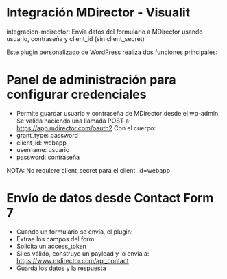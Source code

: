 

# Integración MDirector - Visualit

integracion-mdirector: Envía datos del formulario a MDirector usando usuario, contraseña y client_id (sin client_secret)

Este plugin personalizado de WordPress realiza dos funciones principales:

# Panel de administración para configurar credenciales

- Permite guardar usuario y contraseña de MDirector desde el wp-admin. Se valida haciendo una
llamada POST a: https://app.mdirector.com/oauth2
Con el cuerpo:
- grant_type: password
- client_id: webapp
- username: usuario
- password: contraseña

NOTA: No requiere client_secret para el client_id=webapp

# Envío de datos desde Contact Form 7

- Cuando un formulario se envía, el plugin:
- Extrae los campos del form
- Solicita un access_token
- Si es válido, construye un payload y lo envía a: https://www.mdirector.com/api_contact
- Guarda los datos y la respuesta

